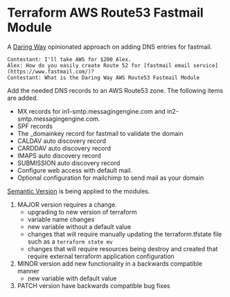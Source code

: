 # Terraform AWS Route53 Fastmail Module

A [Daring Way](https://www/daringway.com/) opinionated approach on adding DNS entries for fastmail.

    Contestant: I'll take AWS for $200 Alex.
    Alex: How do you easily create Route 52 for [fastmail email service](https://www.fastmail.com/)?
    Contestant: What is the Daring Way AWS Route53 Fastmail Module


Add the needed DNS records to an AWS Route53 zone.  The following items are added.

- MX records for in1-smtp.messagingengine.com and in2-smtp.messagingengine.com.
- SPF records
- The _domainkey record for fastmail to validate the domain
- CALDAV auto discovery record
- CARDDAV auto discovery record
- IMAPS auto discovery record
- SUBMISSION auto discovery record
- Configure web access with default mail.<domain>
- Optional configuration for mailchimp to send mail as your domain

[Semantic Version](https://semver.org) is being applied to the modules. 

1. MAJOR version requires a change. 
    - upgrading to new version of terraform
    - variable name changes
    - new variable without a default value
    - changes that will require manually updating the terraform.tfstate file such as a `terraform state mv`
    - changes that will require resources being destroy and created that require external terraform application configuration
2. MINOR version add new functionality in a backwards compatible manner
    - new variable with default value
3. PATCH version have backwards compatible bug fixes